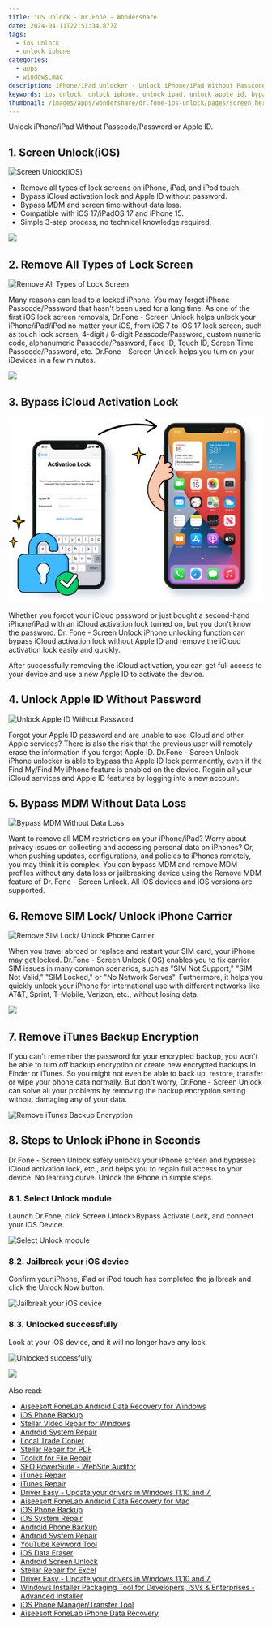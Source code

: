 ```yaml
---
title: iOS Unlock - Dr.Fone - Wondershare
date: 2024-04-11T22:51:34.877Z
tags: 
  - ios unlock
  - unlock iphone
categories: 
  - apps
  - windows,mac
description: iPhone/iPad Unlocker - Unlock iPhone/iPad Without Passcode/Password or Apple ID. Remove all types of lock screens on iPhone, iPad, and iPod touch. Bypass iCloud activation lock and Apple ID without password. Bypass MDM and screen time without data loss. Compatible with iOS 17/iPadOS 17 and iPhone 15. Simple 3-step process, no technical knowledge required.
keywords: ios unlock, unlock iphone, unlock ipad, unlock apple id, bypass icloud, bypass apple id, bypass mdm, remove, sim lock, unlock carrier, remove itunes backup encryption,iPhone13 unlock, iPhone12 unlock, iPhone 14 unlock, iPhone 15 unlock, iPhone11 unlock, iPhone10 unlock, iPhone9 unlock, iPhone8 unlock, iPhone7 unlock, iPhone6 unlock, iPhone5 unlock, iPhone4 unlock, iPhone3 unlock, iPhone2 unlock, iPhone1 unlock, iPad unlock, iPod unlock, iOS unlock, iPadOS unlock, iOS 17 unlock, iPadOS 17 unlock, iOS 16 unlock, iPadOS 16 unlock, iOS 15 unlock, iPadOS 15 unlock, iOS 14 unlock, iPadOS 14 unlock, iOS 13 unlock, iPadOS 13 unlock, iOS 12 unlock, iPadOS 12 unlock, iOS 11 unlock, iPadOS 11 unlock, iOS 10 unlock, iPadOS 10 unlock, iOS 9 unlock, iPadOS 9 unlock, iOS 8 unlock, iPadOS 8 unlock, iOS 7 unlock, iPadOS 7 unlock
thumbnail: /images/apps/wondershare/dr.fone-ios-unlock/pages/screen_hero.avif
---
```


Unlock iPhone/iPad Without Passcode/Password or Apple ID.

## 1. Screen Unlock(iOS)

![Screen Unlock(iOS)](/images/apps/wondershare/dr.fone-ios-unlock/pages/screen_hero.avif)

- Remove all types of lock screens on iPhone, iPad, and iPod touch.
- Bypass iCloud activation lock and Apple ID without password.
- Bypass MDM and screen time without data loss.
- Compatible with iOS 17/iPadOS 17 and iPhone 15.
- Simple 3-step process, no technical knowledge required.

<a href="https://secure.2checkout.com/order/cart.php?PRODS=4719741&QTY=1&AFFILIATE=108875"><img src="https://images.wondershare.com/affiliate-image/affiliate_banners_en/EN-Dr.Fone%20300_250.png" border="0"></a>

## 2. Remove All Types of Lock Screen

![Remove All Types of Lock Screen](/images/apps/wondershare/dr.fone-ios-unlock/pages/img_type_3.avif)

Many reasons can lead to a locked iPhone. You may forget iPhone Passcode/Password that hasn't been used for a long time. As one of the first iOS lock screen removals, Dr.Fone - Screen Unlock helps unlock your iPhone/iPad/iPod no matter your iOS, from iOS 7 to iOS 17 lock screen, such as touch lock screen, 4-digit / 6-digit Passcode/Password, custom numeric code, alphanumeric Passcode/Password, Face ID, Touch ID, Screen Time Passcode/Password, etc. Dr.Fone - Screen Unlock helps you turn on your iDevices in a few minutes.

<a href="https://secure.2checkout.com/order/cart.php?PRODS=4719741&QTY=1&AFFILIATE=108875"><img src="https://images.wondershare.com/affiliate-image/affiliate_banners_en/EN-Dr.Fone%20728_90.png" border="0"></a>

## 3. Bypass iCloud Activation Lock

![Bypass iCloud Activation Lock ](/images/apps/wondershare/dr.fone-ios-unlock/pages/img_bypass_icloud.png)

 Whether you forgot your iCloud password or just bought a second-hand iPhone/iPad with an iCloud activation lock turned on, but you don't know the password. Dr. Fone - Screen Unlock iPhone unlocking function can bypass iCloud activation lock without Apple ID and remove the iCloud activation lock easily and quickly.

After successfully removing the iCloud activation, you can get full access to your device and use a new Apple ID to activate the device.

## 4. Unlock Apple ID Without Password

![Unlock Apple ID Without Password](/images/apps/wondershare/dr.fone-ios-unlock/pages/img_unlock_apple_id.avif)

Forgot your Apple ID password and are unable to use iCloud and other Apple services? There is also the risk that the previous user will remotely erase the information if you forgot Apple ID. Dr.Fone - Screen Unlock iPhone unlocker is able to bypass the Apple ID lock permanently, even if the Find My/Find My iPhone feature is enabled on the device. Regain all your iCloud services and Apple ID features by logging into a new account.

## 5. Bypass MDM Without Data Loss

![Bypass MDM Without Data Loss](/images/apps/wondershare/dr.fone-ios-unlock/pages/img_remove_mdm.avif)

Want to remove all MDM restrictions on your iPhone/iPad? Worry about privacy issues on collecting and accessing personal data on iPhones? Or, when pushing updates, configurations, and policies to iPhones remotely, you may think it is complex. You can bypass MDM and remove MDM profiles without any data loss or jailbreaking device using the Remove MDM feature of Dr. Fone - Screen Unlock. All iOS devices and iOS versions are supported.

## 6. Remove SIM Lock/ Unlock iPhone Carrier

![Remove SIM Lock/ Unlock iPhone Carrier](/images/apps/wondershare/dr.fone-ios-unlock/pages/sim-lock.avif)

When you travel abroad or replace and restart your SIM card, your iPhone may get locked. Dr.Fone - Screen Unlock (iOS) enables you to fix carrier SIM issues in many common scenarios, such as "SIM Not Support," "SIM Not Valid," "SIM Locked," or "No Network Serves". Furthermore, it helps you quickly unlock your iPhone for international use with different networks like AT&T, Sprint, T-Mobile, Verizon, etc., without losing data.

<a href="https://secure.2checkout.com/order/cart.php?PRODS=4719741&QTY=1&AFFILIATE=108875"><img src="https://images.wondershare.com/affiliate-image/affiliate_activity/iPhone%20SIM%20Unlock%20-%20600x448.png" border="0"></a>

## 7. Remove iTunes Backup Encryption

If you can't remember the password for your encrypted backup, you won't be able to turn off backup encryption or create new encrypted backups in Finder or iTunes. So you might not even be able to back up, restore, transfer or wipe your phone data normally. But don't worry, Dr.Fone - Screen Unlock can solve all your problems by removing the backup encryption setting without damaging any of your data.

![Remove iTunes Backup Encryption](/images/apps/wondershare/dr.fone-ios-unlock/pages/backup.avif)

## 8. Steps to Unlock iPhone in Seconds

Dr.Fone - Screen Unlock safely unlocks your iPhone screen and bypasses iCloud activation lock, etc., and helps you to regain full access to your device.
No learning curve. Unlock the iPhone in simple steps.

### 8.1. Select Unlock module

Launch Dr.Fone, click Screen Unlock>Bypass Activate Lock, and connect your iOS Device.

![Select Unlock module](/images/apps/wondershare/dr.fone-ios-unlock/pages/1select_unlock_module.avif)

### 8.2. Jailbreak your iOS device

Confirm your iPhone, iPad or iPod touch has completed the jailbreak and click the Unlock Now button.

![Jailbreak your iOS device ](/images/apps/wondershare/dr.fone-ios-unlock/pages/2jailbreak_your_device.avif)

### 8.3. Unlocked successfully

Look at your iOS device, and it will no longer have any lock.

![Unlocked successfully ](/images/apps/wondershare/dr.fone-ios-unlock/pages/3unlocked_successfully.avif)

<a href="https://secure.2checkout.com/order/cart.php?PRODS=4719741&QTY=1&AFFILIATE=108875"><img src="https://images.wondershare.com/affiliate-image/affiliate_banners_en/EN-Dr.Fone%20970_90.png" border="0"></a>

<span class="atpl-alsoreadstyle">Also read:</span>
<div><ul>
<li><a href="https://tools.techidaily.com/aiseesoft-android-data-recovery-for-win/" ><u>Aiseesoft FoneLab Android Data Recovery for Windows</u></a></li>
<li><a href="https://tools.techidaily.com/wondershare/drfone/iphone-backup-and-restore/" ><u>iOS Phone Backup</u></a></li>
<li><a href="https://tools.techidaily.com/stellar-video-repair-for-win/" ><u>Stellar Video Repair for Windows</u></a></li>
<li><a href="https://tools.techidaily.com/android-repair/" ><u>Android System Repair</u></a></li>
<li><a href="https://tools.techidaily.com/mt4copier/" ><u>Local Trade Copier</u></a></li>
<li><a href="https://tools.techidaily.com/stellardata-recovery/repair-for-pdf/" ><u>Stellar Repair for PDF</u></a></li>
<li><a href="https://tools.techidaily.com/file-repair-toolkit/" ><u>Toolkit for File Repair</u></a></li>
<li><a href="https://tools.techidaily.com/link-assistant-website-auditor/" ><u>SEO PowerSuite - WebSite Auditor</u></a></li>
<li><a href="https://tools.techidaily.com/wondershare/drfone/itunes-repair/" ><u>iTunes Repair</u></a></li>
<li><a href="https://tools.techidaily.com/itunes-repair/" ><u>iTunes Repair</u></a></li>
<li><a href="https://tools.techidaily.com/drivereasy/download/" ><u>Driver Easy - Update your drivers in Windows 11,10 and 7.</u></a></li>
<li><a href="https://tools.techidaily.com/aiseesoft-android-data-recovery-for-mac/" ><u>Aiseesoft FoneLab Android Data Recovery for Mac</u></a></li>
<li><a href="https://tools.techidaily.com/iphone-backup-and-restore/" ><u>iOS Phone Backup</u></a></li>
<li><a href="https://tools.techidaily.com/ios-system-repair/" ><u>iOS System Repair</u></a></li>
<li><a href="https://tools.techidaily.com/wondershare/drfone/android-backup-and-restore/" ><u>Android Phone Backup</u></a></li>
<li><a href="https://tools.techidaily.com/wondershare/drfone/android-repair/" ><u>Android System Repair</u></a></li>
<li><a href="https://tools.techidaily.com/link-assistant/keyword-research/youtube-keyword-tool/" ><u>YouTube Keyword Tool</u></a></li>
<li><a href="https://tools.techidaily.com/wondershare/drfone/ios-data-eraser/" ><u>iOS Data Eraser</u></a></li>
<li><a href="https://tools.techidaily.com/unlock-android-screen/" ><u>Android Screen Unlock</u></a></li>
<li><a href="https://tools.techidaily.com/repaire-for-excel/" ><u>Stellar Repair for Excel</u></a></li>
<li><a href="https://tools.techidaily.com/download/" ><u>Driver Easy - Update your drivers in Windows 11,10 and 7.</u></a></li>
<li><a href="https://tools.techidaily.com/advancedinstaller/" ><u>Windows Installer Packaging Tool for Developers, ISVs & Enterprises - Advanced Installer</u></a></li>
<li><a href="https://tools.techidaily.com/iphone-transfer/" ><u>iOS Phone Manager/Transfer Tool</u></a></li>
<li><a href="https://tools.techidaily.com/aiseesoft-iphone-data-recovery/" ><u>Aiseesoft FoneLab iPhone Data Recovery</u></a></li>
</ul></div>

<ins class="adsbygoogle"
    style="display:block"
    data-ad-format="autorelaxed"
    data-ad-client="ca-pub-7571918770474297"
    data-ad-slot="1223367746"></ins>

